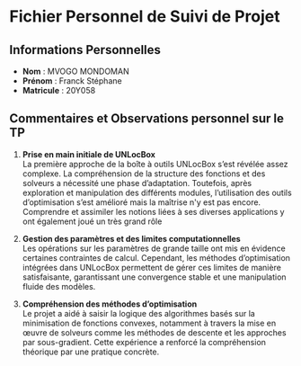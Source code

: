 # Fichier Personnel de Suivi de Projet

## Informations Personnelles
- **Nom** : MVOGO MONDOMAN  
- **Prénom** : Franck Stéphane  
- **Matricule** : 20Y058  

## Commentaires et Observations personnel sur le TP

1. **Prise en main initiale de UNLocBox**  
   La première approche de la boîte à outils UNLocBox s’est révélée assez complexe. La compréhension de la structure des fonctions et des solveurs a nécessité une phase d’adaptation. Toutefois, après exploration et manipulation des différents modules, l’utilisation des outils d’optimisation s’est amélioré mais la maîtrise n'y est pas encore. Comprendre et assimiler les notions liées à ses diverses applications y ont également joué un très grand rôle

2. **Gestion des paramètres et des limites computationnelles**  
   Les opérations sur les paramètres de grande taille ont mis en évidence certaines contraintes de calcul. Cependant, les méthodes d’optimisation intégrées dans UNLocBox permettent de gérer ces limites de manière satisfaisante, garantissant une convergence stable et une manipulation fluide des modèles.

3. **Compréhension des méthodes d’optimisation**  
   Le projet a aidé à saisir la logique des algorithmes basés sur la minimisation de fonctions convexes, notamment à travers la mise en œuvre de solveurs comme les méthodes de descente et les approches par sous-gradient. Cette expérience a renforcé la compréhension théorique par une pratique concrète.
